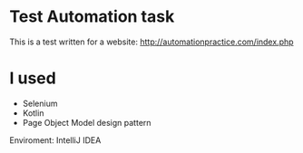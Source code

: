 # Test Automation task
This is a test written for a website: http://automationpractice.com/index.php
# I used
* Selenium
* Kotlin
* Page Object Model design pattern

Enviroment: IntelliJ IDEA
